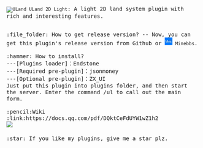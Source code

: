 <samp>
    <br ><code><img height="30" src="https://github.com/umarurize/ULand_2D_Light/blob/master/logo/ULand.png" alt=ULand 2D Light" /></a>&nbsp;ULand 2D Light</code>: A light 2D land system plugin with rich and interesting features. 
    <br />
  </samp>
 <p align="left">
  <samp>
    <br />:file_folder: How to get release version? -- Now, you can get this plugin's release version from Github or <code><a href="https://www.minebbs.com/resources/authors/umaru.3812/"><img height="20" src="https://github.com/umarurize/umaru-cdn/blob/main/images/minebbs.png" alt=Minebbs" /></a>&nbsp;Minebbs</code>.
    <br />
    <br />:hammer: How to install?
    <br />---[Plugins loader]：Endstone
    <br />---[Required pre-plugin]：jsonmoney
    <br />---[Optional pre-plugin]：ZX_UI
    <br />Just put this plugin into plugins folder, and then start the server. Enter the command /ul to call out the main form.
    <br />
    <br />:pencil:Wiki
    <br />:link:https://docs.qq.com/pdf/DQktCeFdUYW1wZ1h2
    <br /><img height="300" src="https://github.com/umarurize/ULand_2D_Light/blob/master/logo/ULand2.png" />
    <br />
    <br />:star: If you like my plugins, give me a star plz.
  </samp>
</p>
